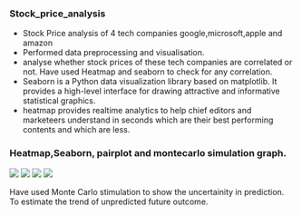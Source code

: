 ### Stock_price_analysis
- Stock Price analysis of 4 tech companies google,microsoft,apple and amazon</br>
- Performed data preprocessing and visualisation.
- analyse whether stock prices of these tech companies are correlated or not. Have used Heatmap and seaborn to check for any correlation.
- Seaborn is a Python data visualization library based on matplotlib. It provides a high-level interface for drawing attractive and informative statistical graphics.
- heatmap provides realtime analytics to help chief editors and marketeers understand in seconds which are their best performing contents and which are less.
### Heatmap,Seaborn, pairplot and montecarlo simulation graph.
<img src="https://user-images.githubusercontent.com/65914205/117029407-3c762f80-ad1c-11eb-9352-447109416cae.png">
<img src="https://user-images.githubusercontent.com/65914205/117029537-63ccfc80-ad1c-11eb-8812-00fb117985ea.png">
<img src="https://user-images.githubusercontent.com/65914205/117029720-9119aa80-ad1c-11eb-8e92-b47e6997774b.png">
<img src="https://user-images.githubusercontent.com/65914205/117030043-d9d16380-ad1c-11eb-92f0-717bd473d552.png">



Have used Monte Carlo stimulation to show the uncertainity in prediction. To estimate the trend of unpredicted future outcome.
